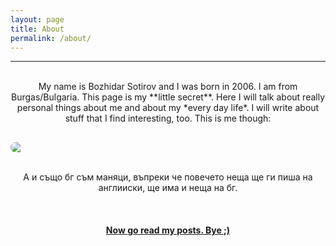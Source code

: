```yaml
---
layout: page
title: About
permalink: /about/
---
```


---
<br>
<center>
My name is Bozhidar Sotirov and I was born in 2006. I am from Burgas/Bulgaria. This page is my **little secret**. Here I will talk about really personal things about me and about my *every day life*. I will write about stuff that I find interesting, too. This is me though:  <br>


<img style = "  border-radius: 20px; margin: 0 auto; display: block;margin-top: 30px;" src = "/bojkos-thoughts/assets/images/me.jpg" loading="lazy">  
  
 <br>

А и също бг съм маняци, въпреки че повечето неща ще ги пиша на англииски, ще има и неща на бг.  
</center>

<br>

<h4 style = "text-align: center; text-decoration: underline; ">Now go read my posts. Bye ;)</h4>
